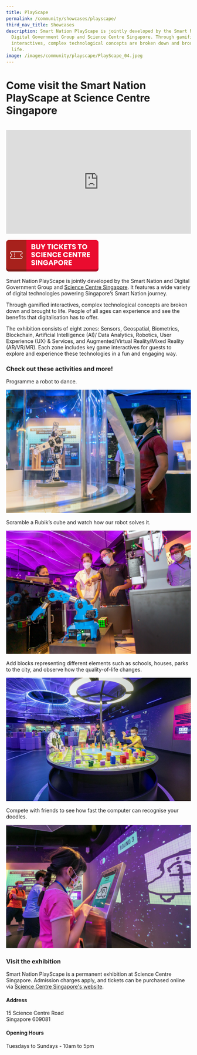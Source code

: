 ```yaml
---
title: PlayScape
permalink: /community/showcases/playscape/
third_nav_title: Showcases
description: Smart Nation PlayScape is jointly developed by the Smart Nation and
  Digital Government Group and Science Centre Singapore. Through gamified
  interactives, complex technological concepts are broken down and brought to
  life.
image: /images/community/playscape/PlayScape_04.jpeg
---
```

# Come visit the Smart Nation PlayScape at Science Centre Singapore



<br>

<div style="max-width: 1280px">
    <div style="height: 0;
            overflow: hidden;
            position: relative;
            padding-bottom: 56.25%;">
        <iframe src="https://www.youtube.com/embed/CId3K2e2dmk" height="720" width="1280" frameborder="0" title="YouTube video player" allow="accelerometer; autoplay; clipboard-write; encrypted-media; gyroscope; picture-in-picture" style="top: 0;
                left: 0;
                right: 0;
                bottom: 0;
                height: 100%;
                border: none;
                max-width: 100%;
                position: absolute;"></iframe>
    </div>
</div>

<br>
<div style="width:50%"> 
 <a href="https://www.gevme.com/scsonlinetickets"><img src="/images/community/playscape/buy-tickets-sciece-centre.png" alt="Buy Tickets - Smart Nation PlayScape"></a></div>

Smart Nation PlayScape is jointly developed by the Smart Nation and Digital Government Group and [Science Centre Singapore](https://www.science.edu.sg/). It features a wide variety of digital technologies powering Singapore’s Smart Nation journey. 

Through gamified interactives, complex technological concepts are broken down and brought to life. People of all ages can experience and see the benefits that digitalisation has to offer.  
 
The exhibition consists of eight zones: Sensors, Geospatial, Biometrics, Blockchain, Artificial Intelligence (AI)/ Data Analytics, Robotics, User Experience (UX) &amp; Services, and Augmented/Virtual Reality/Mixed Reality (AR/VR/MR). Each zone includes key game interactives for guests to explore and experience these technologies in a fun and engaging way. 


### Check out these activities and more! 

Programme a robot to dance. 

![Smart Nation PlayScape - Robot](/images/community/playscape/PlayScape_06.jpg)

Scramble a Rubik’s cube and watch how our robot solves it.

![Smart Nation PlayScape - Rubik's Cube](/images/community/playscape/Playscape_Rubik.jpg)

Add blocks representing different elements such as schools, houses, parks to the city, and observe how the quality-of-life changes.

![Smart Nation PlayScape - Build a City](/images/community/playscape/PlayScape_01.jpeg)

Compete with friends to see how fast the computer can recognise your doodles.

![Smart Nation PlayScape - Doodles](/images/community/playscape/PlayScape_02.jpeg)


### Visit the exhibition 

Smart Nation PlayScape is a permanent exhibition at Science Centre Singapore. Admission charges apply, and tickets can be purchased online via [Science Centre Singapore's website](https://www.science.edu.sg/visit-us/opening-hours). 

#### Address
15 Science Centre Road<br>
Singapore 609081

#### Opening Hours
Tuesdays to Sundays - 10am to 5pm